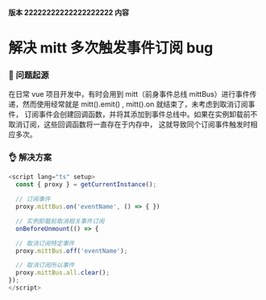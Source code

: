 #### 版本 22222222222222222222 内容

# 解决 mitt 多次触发事件订阅 bug

### 💬 问题起源

在日常 vue 项目开发中，有时会用到 mitt（前身事件总线 mittBus）进行事件传递，然而使用经常就是 mitt().emit() , mitt().on 就结束了，未考虑到取消订阅事件， 订阅事件会创建回调函数，并将其添加到事件总线中。如果在实例卸载前不取消订阅，这些回调函数将一直存在于内存中， 这就导致同个订阅事件触发时相应多次。

### 👌 解决方案

```javascript
<script lang="ts" setup>
  const { proxy } = getCurrentInstance();

  // 订阅事件
  proxy.mittBus.on('eventName', () => { })

  // 实例卸载前取消相关事件订阅
  onBeforeUnmount(() => {

  // 取消订阅特定事件
  proxy.mittBus.off('eventName');

  // 取消订阅所以事件
  proxy.mittBus.all.clear();
});
</script>
```
